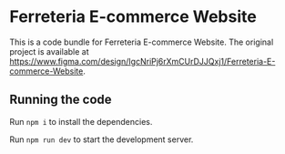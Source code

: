 
  # Ferreteria E-commerce Website

  This is a code bundle for Ferreteria E-commerce Website. The original project is available at https://www.figma.com/design/IgcNriPj6rXmCUrDJJQxj1/Ferreteria-E-commerce-Website.

  ## Running the code

  Run `npm i` to install the dependencies.

  Run `npm run dev` to start the development server.
  